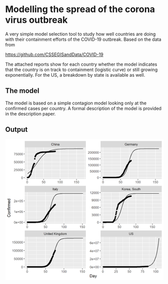 # Modelling the spread of the corona virus outbreak

A very simple model selection tool to study how well countries are doing with their containment efforts of the COVID-19 outbreak. Based on the data from 

https://github.com/CSSEGISandData/COVID-19

The attached reports show for each country whether the model indicates that the country is on track to containment (logistic curve) or still growing exponentially. For the US, a breakdown by state is available as well.

## The model

The model is based on a simple contagion model looking only at the confirmed cases per country. A formal description of the model is provided in the description paper.

## Output

![Example Report](/Countries.png)